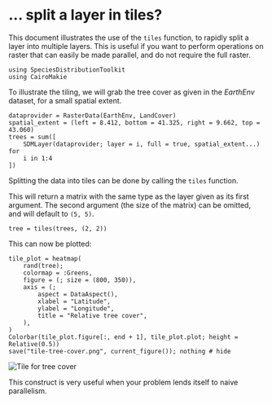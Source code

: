 # ... split a layer in tiles?

This document illustrates the use of the `tiles` function, to rapidly split a
layer into multiple layers. This is useful if you want to perform operations on
raster that can easily be made parallel, and do not require the full raster.

```@example 1
using SpeciesDistributionToolkit
using CairoMakie
```

To illustrate the tiling, we will grab the tree cover as given in the *EarthEnv*
dataset, for a small spatial extent.

```@example 1
dataprovider = RasterData(EarthEnv, LandCover)
spatial_extent = (left = 8.412, bottom = 41.325, right = 9.662, top = 43.060)
trees = sum([
    SDMLayer(dataprovider; layer = i, full = true, spatial_extent...) for
    i in 1:4
])
```

Splitting the data into tiles can be done by calling the `tiles` function.

This will return a matrix with the same type as the layer given as its first
argument. The second argument (the size of the matrix) can be omitted, and will
default to `(5, 5)`.

```@example 1
tree = tiles(trees, (2, 2))
```

This can now be plotted:

```@example 1
tile_plot = heatmap(
    rand(tree);
    colormap = :Greens,
    figure = (; size = (800, 350)),
    axis = (;
        aspect = DataAspect(),
        xlabel = "Latitude",
        ylabel = "Longitude",
        title = "Relative tree cover",
    ),
)
Colorbar(tile_plot.figure[:, end + 1], tile_plot.plot; height = Relative(0.5))
save("tile-tree-cover.png", current_figure()); nothing # hide
```

![Tile for tree cover](tile-tree-cover.png)

This construct is very useful when your problem lends itself to naive
parallelism.